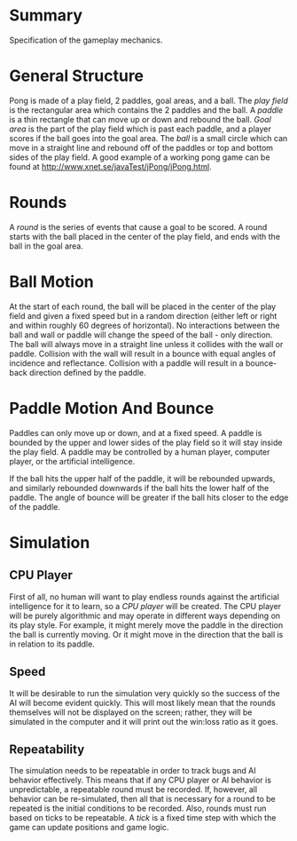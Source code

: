 # Summary
Specification of the gameplay mechanics.

# General Structure

Pong is made of a play field, 2 paddles, goal areas, and a ball. The *play field* is the rectangular area which contains the 2 paddles and the ball. A *paddle* is a thin rectangle that can move up or down and rebound the ball. *Goal area* is the part of the play field which is past each paddle, and a player scores if the ball goes into the goal area. The *ball* is a small circle which can move in a straight line and rebound off of the paddles or top and bottom sides of the play field. A good example of a working pong game can be found at http://www.xnet.se/javaTest/jPong/jPong.html.

# Rounds

A *round* is the series of events that cause a goal to be scored. A round starts with the ball placed in the center of the play field, and ends with the ball in the goal area.

# Ball Motion

At the start of each round, the ball will be placed in the center of the play field and given a fixed speed but in a random direction (either left or right and within roughly 60 degrees of horizontal). No interactions between the ball and wall or paddle will change the speed of the ball - only direction. The ball will always move in a straight line unless it collides with the wall or paddle. Collision with the wall will result in a bounce with equal angles of incidence and reflectance. Collision with a paddle will result in a bounce-back direction defined by the paddle.

# Paddle Motion And Bounce

Paddles can only move up or down, and at a fixed speed. A paddle is bounded by the upper and lower sides of the play field so it will stay inside the play field. A paddle may be controlled by a human player, computer player, or the artificial intelligence.

If the ball hits the upper half of the paddle, it will be rebounded upwards, and similarly rebounded downwards if the ball hits the lower half of the paddle. The angle of bounce will be greater if the ball hits closer to the edge of the paddle.

# Simulation

## CPU Player

First of all, no human will want to play endless rounds against the artificial intelligence for it to learn, so a *CPU player* will be created. The CPU player will be purely algorithmic and may operate in different ways depending on its play style. For example, it might merely move the paddle in the direction the ball is currently moving. Or it might move in the direction that the ball is in relation to its paddle.

## Speed

It will be desirable to run the simulation very quickly so the success of the AI will become evident quickly. This will most likely mean that the rounds themselves will not be displayed on the screen; rather, they will be simulated in the computer and it will print out the win:loss ratio as it goes.

## Repeatability

The simulation needs to be repeatable in order to track bugs and AI behavior effectively. This means that if any CPU player or AI behavior is unpredictable, a repeatable round must be recorded. If, however, all behavior can be re-simulated, then all that is necessary for a round to be repeated is the initial conditions to be recorded. Also, rounds must run based on ticks to be repeatable. A *tick* is a fixed time step with which the game can update positions and game logic.
